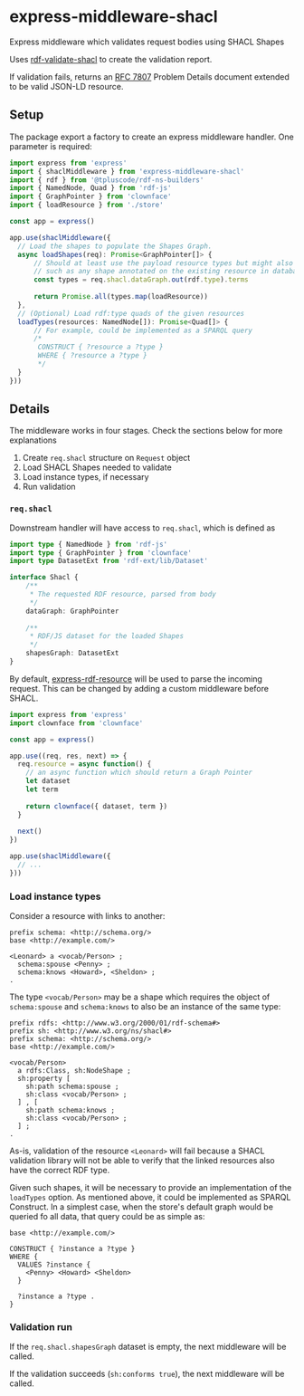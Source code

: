 # express-middleware-shacl

Express middleware which validates request bodies using SHACL Shapes

Uses [rdf-validate-shacl](https://npm.im/rdf-validate-shacl) to create the validation report.

If validation fails, returns an [RFC 7807](https://tools.ietf.org/html/rfc7807) Problem Details
document extended to be valid JSON-LD resource.

## Setup

The package export a factory to create an express middleware handler. One parameter is required:

```typescript
import express from 'express'
import { shaclMiddleware } from 'express-middleware-shacl'
import { rdf } from '@tpluscode/rdf-ns-builders'
import { NamedNode, Quad } from 'rdf-js' 
import { GraphPointer } from 'clownface'
import { loadResource } from './store'

const app = express()

app.use(shaclMiddleware({
  // Load the shapes to populate the Shapes Graph.
  async loadShapes(req): Promise<GraphPointer[]> {
      // Should at least use the payload resource types but might also select more shapes,
      // such as any shape annotated on the existing resource in database
      const types = req.shacl.dataGraph.out(rdf.type).terms
      
      return Promise.all(types.map(loadResource))
  },
  // (Optional) Load rdf:type quads of the given resources
  loadTypes(resources: NamedNode[]): Promise<Quad[]> {
      // For example, could be implemented as a SPARQL query
      /*
       CONSTRUCT { ?resource a ?type }
       WHERE { ?resource a ?type }
       */
  }
}))
```

## Details

The middleware works in four stages. Check the sections below for more explanations

1. Create `req.shacl` structure on `Request` object
2. Load SHACL Shapes needed to validate
3. Load instance types, if necessary
4. Run validation

### `req.shacl`

Downstream handler will have access to `req.shacl`, which is defined as 

```typescript
import type { NamedNode } from 'rdf-js'
import type { GraphPointer } from 'clownface'
import type DatasetExt from 'rdf-ext/lib/Dataset' 

interface Shacl {
    /**
     * The requested RDF resource, parsed from body
     */
    dataGraph: GraphPointer
    
    /**
     * RDF/JS dataset for the loaded Shapes
     */
    shapesGraph: DatasetExt
}
```

By default, [express-rdf-resource](https://npm.im/express-rdf-resource) will be used to parse the
incoming request. This can be changed by adding a custom middleware before SHACL.

```js
import express from 'express'
import clownface from 'clownface'

const app = express()

app.use((req, res, next) => {
  req.resource = async function() {
    // an async function which should return a Graph Pointer
    let dataset
    let term
    
    return clownface({ dataset, term })
  }
  
  next()
})

app.use(shaclMiddleware({
  // ...
}))
```

### Load instance types

Consider a resource with links to another:

```turtle
prefix schema: <http://schema.org/>
base <http://example.com/>

<Leonard> a <vocab/Person> ;
  schema:spouse <Penny> ;
  schema:knows <Howard>, <Sheldon> ;
.
```

The type `<vocab/Person>` may be a shape which requires the object of `schema:spouse` and
`schema:knows` to also be an instance of the same type:

```turtle
prefix rdfs: <http://www.w3.org/2000/01/rdf-schema#>
prefix sh: <http://www.w3.org/ns/shacl#>
prefix schema: <http://schema.org/>
base <http://example.com/>

<vocab/Person>
  a rdfs:Class, sh:NodeShape ;
  sh:property [
    sh:path schema:spouse ;
    sh:class <vocab/Person> ;
  ] , [
    sh:path schema:knows ;
    sh:class <vocab/Person> ;
  ] ;
.
```

As-is, validation of the resource `<Leonard>` will fail because a SHACL validation library will not
be able to verify that the linked resources also have the correct RDF type.

Given such shapes, it will be necessary to provide an implementation of the `loadTypes` option. As
mentioned above, it could be implemented as SPARQL Construct. In a simplest case, when the store's
default graph would be queried fo all data, that query could be as simple as:

```sparql
base <http://example.com/>

CONSTRUCT { ?instance a ?type }
WHERE {
  VALUES ?instance {
    <Penny> <Howard> <Sheldon>
  }

  ?instance a ?type .
}
```

### Validation run

If the `req.shacl.shapesGraph` dataset is empty, the next middleware will be called.

If the validation succeeds (`sh:conforms true`), the next middleware will be called.
